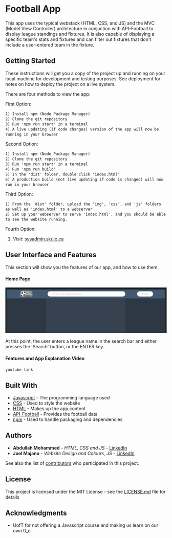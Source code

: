 # Football App

This app uses the typical webstack (HTML, CSS, and JS) and the MVC (Model View Controller) architecture in conjuction with API-Football to display league standings and fixtures. It is also capable of displaying a specific team's stats and fixtures and can filter out fixtures that don't include a user-entered team in the fixture.

## Getting Started

These instructions will get you a copy of the project up and running on your local machine for development and testing purposes. See deployment for notes on how to deploy the project on a live system.

There are four methods to view the app:

First Option:
```
1) Install npm (Node Package Manager)
2) Clone the git repository
3) Run 'npm run start' in a terminal
4) A live updating (if code changes) version of the app will now be running in your browser
```

Second Option:
```
1) Install npm (Node Package Manager)
2) Clone the git repository
3) Run 'npm run start' in a terminal
4) Run 'npm run build' 
5) In the 'dist' folder, double click 'index.html'
6) A production build (not live updating if code is changed) will now run in your browser
```

Third Option:
```
1) From the 'dist' folder, upload the 'img', 'css', and 'js' folders as well as 'index.html' to a webserver
2) Set up your webserver to serve 'index.html', and you should be able to see the website running.
```

Fourth Option:

1) Visit: [sysadmin.skule.ca](http://sysadmin.skule.ca)




## User Interface and Features

This section will show you the features of our app, and how to use them.

#### Home Page
![Home Page](/docs/ui.PNG)

At this point, the user enters a league name in the search bar and either presses the 'Search' button, or the ENTER key.

#### Features and App Explanation Video



```
youtube link
```



## Built With

* [Javascript](https://developer.mozilla.org/en-US/docs/Web/JavaScript) - The programming language used
* [CSS](https://developer.mozilla.org/en-US/docs/Web/CSS) - Used to style the website
* [HTML](https://developer.mozilla.org/en-US/docs/Web/HTML) - Makes up the app content
* [API-Football](https://www.api-football.com/) - Provides the football data 
* [npm](https://www.npmjs.com/) - Used to handle packaging and dependencies

## Authors

* **Abdullah Mohammed** - *HTML, CSS and JS* - [LinkedIn](https://www.linkedin.com/in/abdullah-mohammed-456290195/)
* **Joel Majano** - *Website Design and Colours, JS* - [LinkedIn](https://www.linkedin.com/in/joelmajano/)

See also the list of [contributors](https://github.com/your/project/contributors) who participated in this project.

## License

This project is licensed under the MIT License - see the [LICENSE.md](LICENSE.md) file for details

## Acknowledgments

* UofT for not offering a Javascript course and making us learn on our own 0_o
